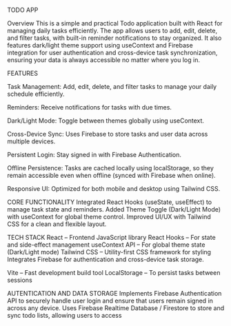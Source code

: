 TODO APP

Overview
This is a simple and practical Todo application built with React for managing daily tasks efficiently. The app allows users to add, edit, delete, and filter tasks, with built-in reminder notifications to stay organized.
It also features dark/light theme support using useContext and Firebase integration for user authentication and cross-device task synchronization, ensuring your data is always accessible no matter where you log in.

FEATURES

Task Management: Add, edit, delete, and filter tasks to manage your daily schedule efficiently.

Reminders: Receive notifications for tasks with due times.

Dark/Light Mode: Toggle between themes globally using useContext.

Cross-Device Sync: Uses Firebase to store tasks and user data across multiple devices.

Persistent Login: Stay signed in with Firebase Authentication.

Offline Persistence: Tasks are cached locally using localStorage, so they remain accessible even when offline (synced with Firebase when online).

Responsive UI: Optimized for both mobile and desktop using Tailwind CSS.


CORE FUNCTIONALITY
Integrated React Hooks (useState, useEffect) to manage task state and reminders.
Added Theme Toggle (Dark/Light Mode) with useContext for global theme control.
Improved UI/UX with Tailwind CSS for a clean and flexible layout.

TECH STACK
React – Frontend JavaScript library
React Hooks – For state and side-effect management
useContext API – For global theme state (Dark/Light mode)
Tailwind CSS – Utility-first CSS framework for styling
Integrates Firebase for authentication and cross-device task storage.


Vite – Fast development build tool
LocalStorage – To persist tasks between sessions

AUTENTICATION AND DATA STORAGE
Implements Firebase Authentication API to securely handle user login and ensure that users remain signed in across any device.
Uses Firebase Realtime Database / Firestore to store and sync todo lists, allowing users to access
